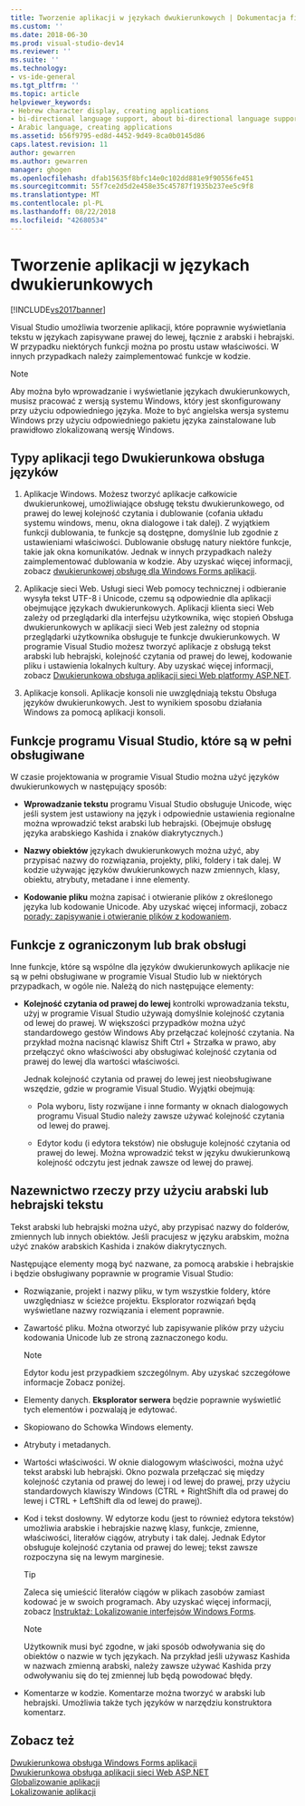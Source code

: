 ```yaml
---
title: Tworzenie aplikacji w językach dwukierunkowych | Dokumentacja firmy Microsoft
ms.custom: ''
ms.date: 2018-06-30
ms.prod: visual-studio-dev14
ms.reviewer: ''
ms.suite: ''
ms.technology:
- vs-ide-general
ms.tgt_pltfrm: ''
ms.topic: article
helpviewer_keywords:
- Hebrew character display, creating applications
- bi-directional language support, about bi-directional language support
- Arabic language, creating applications
ms.assetid: b56f9795-ed8d-4452-9d49-8ca0b0145d86
caps.latest.revision: 11
author: gewarren
ms.author: gewarren
manager: ghogen
ms.openlocfilehash: dfab15635f8bfc14e0c102dd881e9f90556fe451
ms.sourcegitcommit: 55f7ce2d5d2e458e35c45787f1935b237ee5c9f8
ms.translationtype: MT
ms.contentlocale: pl-PL
ms.lasthandoff: 08/22/2018
ms.locfileid: "42680534"
---
```

# <a name="creating-applications-in-bi-directional-languages"></a>Tworzenie aplikacji w językach dwukierunkowych
[!INCLUDE[vs2017banner](../includes/vs2017banner.md)]

Visual Studio umożliwia tworzenie aplikacji, które poprawnie wyświetlania tekstu w językach zapisywane prawej do lewej, łącznie z arabski i hebrajski. W przypadku niektórych funkcji można po prostu ustaw właściwości. W innych przypadkach należy zaimplementować funkcje w kodzie.  
  
> [!NOTE]
>  Aby można było wprowadzanie i wyświetlanie językach dwukierunkowych, musisz pracować z wersją systemu Windows, który jest skonfigurowany przy użyciu odpowiedniego języka. Może to być angielska wersja systemu Windows przy użyciu odpowiedniego pakietu języka zainstalowane lub prawidłowo zlokalizowaną wersję Windows.  
  
## <a name="types-of-application-that-support-bi-directional-languages"></a>Typy aplikacji tego Dwukierunkowa obsługa języków  
  
1.  Aplikacje Windows. Możesz tworzyć aplikacje całkowicie dwukierunkowej, umożliwiające obsługę tekstu dwukierunkowego, od prawej do lewej kolejność czytania i dublowanie (cofania układu systemu windows, menu, okna dialogowe i tak dalej). Z wyjątkiem funkcji dublowania, te funkcje są dostępne, domyślnie lub zgodnie z ustawieniami właściwości. Dublowanie obsługę natury niektóre funkcje, takie jak okna komunikatów. Jednak w innych przypadkach należy zaimplementować dublowania w kodzie. Aby uzyskać więcej informacji, zobacz [dwukierunkowej obsługę dla Windows Forms aplikacji](http://msdn.microsoft.com/library/7b622fa4-f390-4e4d-b624-83a1917cccf2).  
  
2.  Aplikacje sieci Web. Usługi sieci Web pomocy technicznej i odbieranie wysyła tekst UTF-8 i Unicode, czemu są odpowiednie dla aplikacji obejmujące językach dwukierunkowych. Aplikacji klienta sieci Web zależy od przeglądarki dla interfejsu użytkownika, więc stopień Obsługa dwukierunkowych w aplikacji sieci Web jest zależny od stopnia przeglądarki użytkownika obsługuje te funkcje dwukierunkowych. W programie Visual Studio możesz tworzyć aplikacje z obsługą tekst arabski lub hebrajski, kolejność czytania od prawej do lewej, kodowanie pliku i ustawienia lokalnych kultury. Aby uzyskać więcej informacji, zobacz [Dwukierunkowa obsługa aplikacji sieci Web platformy ASP.NET](http://msdn.microsoft.com/library/5576f9b1-9b86-41ef-8354-092d366bcd03).  
  
3.  Aplikacje konsoli. Aplikacje konsoli nie uwzględniają tekstu Obsługa języków dwukierunkowych. Jest to wynikiem sposobu działania Windows za pomocą aplikacji konsoli.  
  
## <a name="visual-studio-features-that-are-fully-supported"></a>Funkcje programu Visual Studio, które są w pełni obsługiwane  
 W czasie projektowania w programie Visual Studio można użyć języków dwukierunkowych w następujący sposób:  
  
-   **Wprowadzanie tekstu** programu Visual Studio obsługuje Unicode, więc jeśli system jest ustawiony na język i odpowiednie ustawienia regionalne można wprowadzić tekst arabski lub hebrajski. (Obejmuje obsługę języka arabskiego Kashida i znaków diakrytycznych.)  
  
-   **Nazwy obiektów** językach dwukierunkowych można użyć, aby przypisać nazwy do rozwiązania, projekty, pliki, foldery i tak dalej. W kodzie używając języków dwukierunkowych nazw zmiennych, klasy, obiektu, atrybuty, metadane i inne elementy.  
  
-   **Kodowanie pliku** można zapisać i otwieranie plików z określonego języka lub kodowanie Unicode. Aby uzyskać więcej informacji, zobacz [porady: zapisywanie i otwieranie plików z kodowaniem](../ide/how-to-save-and-open-files-with-encoding.md).  
  
## <a name="features-with-limited-or-no-support"></a>Funkcje z ograniczonym lub brak obsługi  
 Inne funkcje, które są wspólne dla języków dwukierunkowych aplikacje nie są w pełni obsługiwane w programie Visual Studio lub w niektórych przypadkach, w ogóle nie. Należą do nich następujące elementy:  
  
-   **Kolejność czytania od prawej do lewej** kontrolki wprowadzania tekstu, użyj w programie Visual Studio używają domyślnie kolejność czytania od lewej do prawej. W większości przypadków można użyć standardowego gestów Windows Aby przełączać kolejność czytania. Na przykład można nacisnąć klawisz Shift Ctrl + Strzałka w prawo, aby przełączyć okno właściwości aby obsługiwać kolejność czytania od prawej do lewej dla wartości właściwości.  
  
     Jednak kolejność czytania od prawej do lewej jest nieobsługiwane wszędzie, gdzie w programie Visual Studio. Wyjątki obejmują:  
  
    -   Pola wyboru, listy rozwijane i inne formanty w oknach dialogowych programu Visual Studio należy zawsze używać kolejność czytania od lewej do prawej.  
  
    -   Edytor kodu (i edytora tekstów) nie obsługuje kolejność czytania od prawej do lewej. Można wprowadzić tekst w języku dwukierunkową kolejność odczytu jest jednak zawsze od lewej do prawej.  
  
## <a name="naming-things-using-arabic-or-hebrew-text"></a>Nazewnictwo rzeczy przy użyciu arabski lub hebrajski tekstu  
 Tekst arabski lub hebrajski można użyć, aby przypisać nazwy do folderów, zmiennych lub innych obiektów. Jeśli pracujesz w języku arabskim, można użyć znaków arabskich Kashida i znaków diakrytycznych.  
  
 Następujące elementy mogą być nazwane, za pomocą arabskie i hebrajskie i będzie obsługiwany poprawnie w programie Visual Studio:  
  
-   Rozwiązanie, projekt i nazwy pliku, w tym wszystkie foldery, które uwzględniasz w ścieżce projektu. Eksplorator rozwiązań będą wyświetlane nazwy rozwiązania i element poprawnie.  
  
-   Zawartość pliku. Można otworzyć lub zapisywanie plików przy użyciu kodowania Unicode lub ze stroną zaznaczonego kodu.  
  
    > [!NOTE]
    >  Edytor kodu jest przypadkiem szczególnym. Aby uzyskać szczegółowe informacje Zobacz poniżej.  
  
-   Elementy danych. **Eksplorator serwera** będzie poprawnie wyświetlić tych elementów i pozwalają je edytować.  
  
-   Skopiowano do Schowka Windows elementy.  
  
-   Atrybuty i metadanych.  
  
-   Wartości właściwości. W oknie dialogowym właściwości, można użyć tekst arabski lub hebrajski. Okno pozwala przełączać się między kolejność czytania od prawej do lewej i od lewej do prawej, przy użyciu standardowych klawiszy Windows (CTRL + RightShift dla od prawej do lewej i CTRL + LeftShift dla od lewej do prawej).  
  
-   Kod i tekst dosłowny. W edytorze kodu (jest to również edytora tekstów) umożliwia arabskie i hebrajskie nazwę klasy, funkcje, zmienne, właściwości, literałów ciągów, atrybuty i tak dalej. Jednak Edytor obsługuje kolejność czytania od prawej do lewej; tekst zawsze rozpoczyna się na lewym marginesie.  
  
    > [!TIP]
    >  Zaleca się umieścić literałów ciągów w plikach zasobów zamiast kodować je w swoich programach. Aby uzyskać więcej informacji, zobacz [Instruktaż: Lokalizowanie interfejsów Windows Forms](http://msdn.microsoft.com/en-us/9a96220d-a19b-4de0-9f48-01e5d82679e5).  
  
    > [!NOTE]
    >  Użytkownik musi być zgodne, w jaki sposób odwoływania się do obiektów o nazwie w tych językach. Na przykład jeśli używasz Kashida w nazwach zmienną arabski, należy zawsze używać Kashida przy odwoływaniu się do tej zmiennej lub będą powodować błędy.  
  
-   Komentarze w kodzie. Komentarze można tworzyć w arabski lub hebrajski. Umożliwia także tych języków w narzędziu konstruktora komentarz.  
  
## <a name="see-also"></a>Zobacz też  
 [Dwukierunkowa obsługa Windows Forms aplikacji](http://msdn.microsoft.com/library/7b622fa4-f390-4e4d-b624-83a1917cccf2)   
 [Dwukierunkowa obsługa aplikacji sieci Web ASP.NET](http://msdn.microsoft.com/library/5576f9b1-9b86-41ef-8354-092d366bcd03)   
 [Globalizowanie aplikacji](../ide/globalizing-applications.md)   
 [Lokalizowanie aplikacji](../ide/localizing-applications.md)

